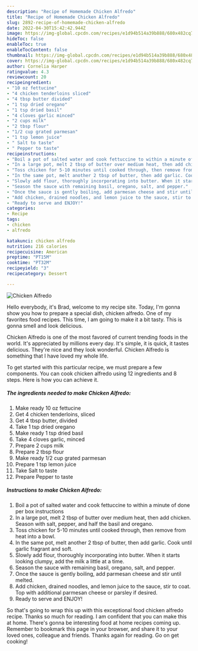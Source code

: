 ```yaml
---
description: "Recipe of Homemade Chicken Alfredo"
title: "Recipe of Homemade Chicken Alfredo"
slug: 2892-recipe-of-homemade-chicken-alfredo
date: 2022-04-30T15:42:42.944Z
image: https://img-global.cpcdn.com/recipes/e1d94b514a39b888/680x482cq70/chicken-alfredo-recipe-main-photo.jpg
hideToc: false
enableToc: true
enableTocContent: false
thumbnail: https://img-global.cpcdn.com/recipes/e1d94b514a39b888/680x482cq70/chicken-alfredo-recipe-main-photo.jpg
cover: https://img-global.cpcdn.com/recipes/e1d94b514a39b888/680x482cq70/chicken-alfredo-recipe-main-photo.jpg
author: Cornelia Harper
ratingvalue: 4.3
reviewcount: 20
recipeingredient:
- "10 oz fettucine"
- "4 chicken tenderloins sliced"
- "4 tbsp butter divided"
- "1 tsp dried oregano"
- "1 tsp dried basil"
- "4 cloves garlic minced"
- "2 cups milk"
- "2 tbsp flour"
- "1/2 cup grated parmesan"
- "1 tsp lemon juice"
- " Salt to taste"
- " Pepper to taste"
recipeinstructions:
- "Boil a pot of salted water and cook fettuccine to within a minute of done per box instructions"
- "In a large pot, melt 2 tbsp of butter over medium heat, then add chicken. Season with salt, pepper, and half the basil and oregano."
- "Toss chicken for 5-10 minutes until cooked through, then remove from heat into a bowl."
- "In the same pot, melt another 2 tbsp of butter, then add garlic. Cook until garlic fragrant and soft."
- "Slowly add flour, thoroughly incorporating into butter. When it starts looking clumpy, add the milk a little at a time."
- "Season the sauce with remaining basil, oregano, salt, and pepper."
- "Once the sauce is gently boiling, add parmesan cheese and stir until melted."
- "Add chicken, drained noodles, and lemon juice to the sauce, stir to coat. Top with additional parmesan cheese or parsley if desired."
- "Ready to serve and ENJOY!"
categories:
- Recipe
tags:
- chicken
- alfredo

katakunci: chicken alfredo 
nutrition: 216 calories
recipecuisine: American
preptime: "PT15M"
cooktime: "PT32M"
recipeyield: "3"
recipecategory: Dessert

---
```



![Chicken Alfredo](https://img-global.cpcdn.com/recipes/e1d94b514a39b888/680x482cq70/chicken-alfredo-recipe-main-photo.jpg)

Hello everybody, it's Brad, welcome to my recipe site. Today, I'm gonna show you how to prepare a special dish, chicken alfredo. One of my favorites food recipes. This time, I am going to make it a bit tasty. This is gonna smell and look delicious.

Chicken Alfredo is one of the most favored of current trending foods in the world. It's appreciated by millions every day. It's simple, it is quick, it tastes delicious. They're nice and they look wonderful. Chicken Alfredo is something that I have loved my whole life.




To get started with this particular recipe, we must prepare a few components. You can cook chicken alfredo using 12 ingredients and 8 steps. Here is how you can achieve it.

<!--inarticleads1-->

##### The ingredients needed to make Chicken Alfredo:

1. Make ready 10 oz fettucine
1. Get 4 chicken tenderloins, sliced
1. Get 4 tbsp butter, divided
1. Take 1 tsp dried oregano
1. Make ready 1 tsp dried basil
1. Take 4 cloves garlic, minced
1. Prepare 2 cups milk
1. Prepare 2 tbsp flour
1. Make ready 1/2 cup grated parmesan
1. Prepare 1 tsp lemon juice
1. Take  Salt to taste
1. Prepare  Pepper to taste




<!--inarticleads2-->

##### Instructions to make Chicken Alfredo:

1. Boil a pot of salted water and cook fettuccine to within a minute of done per box instructions
1. In a large pot, melt 2 tbsp of butter over medium heat, then add chicken. Season with salt, pepper, and half the basil and oregano.
1. Toss chicken for 5-10 minutes until cooked through, then remove from heat into a bowl.
1. In the same pot, melt another 2 tbsp of butter, then add garlic. Cook until garlic fragrant and soft.
1. Slowly add flour, thoroughly incorporating into butter. When it starts looking clumpy, add the milk a little at a time.
1. Season the sauce with remaining basil, oregano, salt, and pepper.
1. Once the sauce is gently boiling, add parmesan cheese and stir until melted.
1. Add chicken, drained noodles, and lemon juice to the sauce, stir to coat. Top with additional parmesan cheese or parsley if desired.
1. Ready to serve and ENJOY!



So that's going to wrap this up with this exceptional food chicken alfredo recipe. Thanks so much for reading. I am confident that you can make this at home. There's gonna be interesting food at home recipes coming up. Remember to bookmark this page in your browser, and share it to your loved ones, colleague and friends. Thanks again for reading. Go on get cooking!

